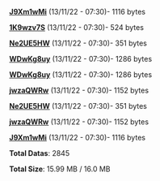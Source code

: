 [**J9Xm1wMi**](/data/J9Xm1wMi.txt) (13/11/22 - 07:30)- 1116 bytes

[**1K9wzv7S**](/data/1K9wzv7S.txt) (13/11/22 - 07:30)- 524 bytes

[**Ne2UE5HW**](/data/Ne2UE5HW.txt) (13/11/22 - 07:30)- 351 bytes

[**WDwKg8uy**](/data/WDwKg8uy.txt) (13/11/22 - 07:30)- 1286 bytes

[**WDwKg8uy**](/data/WDwKg8uy.txt) (13/11/22 - 07:30)- 1286 bytes

[**jwzaQWRw**](/data/jwzaQWRw.txt) (13/11/22 - 07:30)- 1152 bytes

[**Ne2UE5HW**](/data/Ne2UE5HW.txt) (13/11/22 - 07:30)- 351 bytes

[**jwzaQWRw**](/data/jwzaQWRw.txt) (13/11/22 - 07:30)- 1152 bytes

[**J9Xm1wMi**](/data/J9Xm1wMi.txt) (13/11/22 - 07:30)- 1116 bytes

**Total Datas**: 2845

**Total Size**: 15.99 MB / 16.0 MB